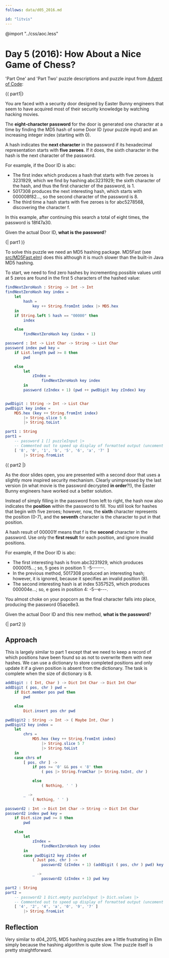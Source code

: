 ```yaml
---
follows: data/d05_2016.md

id: "litvis"
---
```


@import "../css/aoc.less"

# Day 5 (2016): How About a Nice Game of Chess?

'Part One' and 'Part Two' puzzle descriptions and puzzle input from [Advent of Code](https://adventofcode.com/2016/day/5):

{( part1|}

You are faced with a security door designed by Easter Bunny engineers that seem to have acquired most of their security knowledge by watching hacking movies.

The **eight-character password** for the door is generated one character at a time by finding the MD5 hash of some Door ID (your puzzle input) and an increasing integer index (starting with 0).

A hash indicates the **next character** in the password if its hexadecimal representation starts with **five zeroes**. If it does, the sixth character in the hash is the next character of the password.

For example, if the Door ID is abc:

- The first index which produces a hash that starts with five zeroes is 3231929, which we find by hashing abc3231929; the sixth character of the hash, and thus the first character of the password, is 1.
- 5017308 produces the next interesting hash, which starts with 000008f82..., so the second character of the password is 8.
- The third time a hash starts with five zeroes is for abc5278568, discovering the character f.

In this example, after continuing this search a total of eight times, the password is 18f47a30.

Given the actual Door ID, **what is the password**?

{| part1 )}

To solve this puzzle we need an MD5 hashing package. MD5Fast (see [src/MD5Fast.elm](src/MD5Fast.elm)) does this although it is much slower than the built-in Java MD5 hashing.

To start, we need to find zero hashes by incrementing possible values until at 5 zeros are found in the first 5 characters of the hashed value:

```elm {l}
findNextZeroHash : String -> Int -> Int
findNextZeroHash key index =
    let
        hash =
            key ++ String.fromInt index |> MD5.hex
    in
    if String.left 5 hash == "00000" then
        index

    else
        findNextZeroHash key (index + 1)
```

```elm {l}
password : Int -> List Char -> String -> List Char
password index pwd key =
    if List.length pwd >= 8 then
        pwd

    else
        let
            zIndex =
                findNextZeroHash key index
        in
        password (zIndex + 1) (pwd ++ pwdDigit key zIndex) key


pwdDigit : String -> Int -> List Char
pwdDigit key index =
    MD5.hex (key ++ String.fromInt index)
        |> String.slice 5 6
        |> String.toList
```

```elm {l m}
part1 : String
part1 =
    -- password 1 [] puzzleInput |>
    -- Commented out to speed up display of formatted output (uncoment to recalculate)
    [ '8', '0', '1', 'b', '5', '6', 'a', '7' ]
        |> String.fromList
```

{( part2 |}

As the door slides open, you are presented with a second door that uses a slightly more inspired security mechanism. Clearly unimpressed by the last version (in what movie is the password decrypted **in order**?!), the Easter Bunny engineers have worked out a better solution.

Instead of simply filling in the password from left to right, the hash now also indicates the **position** within the password to fill. You still look for hashes that begin with five zeroes; however, now, the **sixth** character represents the position (0-7), and the **seventh** character is the character to put in that position.

A hash result of 000001f means that f is the **second** character in the password. Use only the **first result** for each position, and ignore invalid positions.

For example, if the Door ID is abc:

- The first interesting hash is from abc3231929, which produces 0000015...; so, 5 goes in position 1: -5------.
- In the previous method, 5017308 produced an interesting hash; however, it is ignored, because it specifies an invalid position (8).
- The second interesting hash is at index 5357525, which produces 000004e...; so, e goes in position 4: -5--e---.

You almost choke on your popcorn as the final character falls into place, producing the password 05ace8e3.

Given the actual Door ID and this new method, **what is the password**?

{| part2 )}

## Approach

This is largely similar to part 1 except that we need to keep a record of which positions have been found so as not to overwrite them with new hashes. We can use a dictionary to store completed positions and only update it if a given position is absent from the dictionary. The task is complete when the size of dictionary is 8.

```elm {l}
addDigit : ( Int, Char ) -> Dict Int Char -> Dict Int Char
addDigit ( pos, chr ) pwd =
    if Dict.member pos pwd then
        pwd

    else
        Dict.insert pos chr pwd
```

```elm {l}
pwdDigit2 : String -> Int -> ( Maybe Int, Char )
pwdDigit2 key index =
    let
        chrs =
            MD5.hex (key ++ String.fromInt index)
                |> String.slice 5 7
                |> String.toList
    in
    case chrs of
        [ pos, chr ] ->
            if pos >= '0' && pos < '8' then
                ( pos |> String.fromChar |> String.toInt, chr )

            else
                ( Nothing, ' ' )

        _ ->
            ( Nothing, ' ' )
```

```elm {l}
password2 : Int -> Dict Int Char -> String -> Dict Int Char
password2 index pwd key =
    if Dict.size pwd >= 8 then
        pwd

    else
        let
            zIndex =
                findNextZeroHash key index
        in
        case pwdDigit2 key zIndex of
            ( Just pos, chr ) ->
                password2 (zIndex + 1) (addDigit ( pos, chr ) pwd) key

            _ ->
                password2 (zIndex + 1) pwd key
```

```elm {l r}
part2 : String
part2 =
    -- password2 1 Dict.empty puzzleInput |> Dict.values |>
    -- Commented out to speed up display of formatted output (uncoment to recalculate)
    [ '4', '2', '4', 'a', '0', '9', '7' ]
        |> String.fromList
```

## Reflection

Very similar to d04_2015, MD5 hashing puzzles are a little frustrating in Elm simply because the hashing algorithm is quite slow. The puzzle itself is pretty straightforward.
